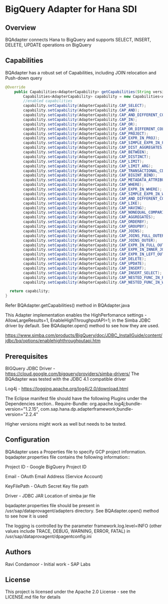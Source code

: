 # BigQuery Adapter for Hana SDI

## Overview

BQAdapter connects Hana to BigQuery and supports SELECT, INSERT, DELETE, UPDATE operations on BigQuery


## Capabilities
BQAdapter has a robust set of Capabilities, including JOIN relocation and Push-down query

```java
@Override
	public Capabilities<AdapterCapability> getCapabilities(String version) throws AdapterException {
		Capabilities<AdapterCapability> capability = new Capabilities<AdapterCapability>();
		//enabled capabilities
		capability.setCapability(AdapterCapability.CAP_SELECT);
		capability.setCapability(AdapterCapability.CAP_AND);
		capability.setCapability(AdapterCapability.CAP_AND_DIFFERENT_COLUMNS);
		capability.setCapability(AdapterCapability.CAP_IN);
		capability.setCapability(AdapterCapability.CAP_OR);
		capability.setCapability(AdapterCapability.CAP_OR_DIFFERENT_COLUMNS);
		capability.setCapability(AdapterCapability.CAP_PROJECT);
		capability.setCapability(AdapterCapability.CAP_EXPR_IN_PROJ);
		capability.setCapability(AdapterCapability.CAP_SIMPLE_EXPR_IN_PROJ);
		capability.setCapability(AdapterCapability.CAP_DIST_AGGREGATES);
		capability.setCapability(AdapterCapability.CAP_BETWEEN);
		capability.setCapability(AdapterCapability.CAP_DISTINCT);
		capability.setCapability(AdapterCapability.CAP_LIMIT);
		capability.setCapability(AdapterCapability.CAP_LIMIT_ARG);
		capability.setCapability(AdapterCapability.CAP_TRANSACTIONAL_CDC);
		capability.setCapability(AdapterCapability.CAP_BIGINT_BIND);
		capability.setCapability(AdapterCapability.CAP_METADATA_ATTRIBUTE);
		capability.setCapability(AdapterCapability.CAP_WHERE);
		capability.setCapability(AdapterCapability.CAP_EXPR_IN_WHERE);
		capability.setCapability(AdapterCapability.CAP_SIMPLE_EXPR_IN_WHERE);
		capability.setCapability(AdapterCapability.CAP_AND_DIFFERENT_COLUMNS);
		capability.setCapability(AdapterCapability.CAP_LIKE);
		capability.setCapability(AdapterCapability.CAP_HAVING);
		capability.setCapability(AdapterCapability.CAP_NONEQUAL_COMPARISON);
		capability.setCapability(AdapterCapability.CAP_AGGREGATES);
		capability.setCapability(AdapterCapability.CAP_ORDERBY);
		capability.setCapability(AdapterCapability.CAP_GROUPBY);
		capability.setCapability(AdapterCapability.CAP_JOINS);
		capability.setCapability(AdapterCapability.CAP_JOINS_FULL_OUTER);
		capability.setCapability(AdapterCapability.CAP_JOINS_OUTER);
		capability.setCapability(AdapterCapability.CAP_EXPR_IN_FULL_OUTER_JOIN);
		capability.setCapability(AdapterCapability.CAP_EXPR_IN_INNER_JOIN);
		capability.setCapability(AdapterCapability.CAP_EXPR_IN_LEFT_OUTER_JOIN);
		capability.setCapability(AdapterCapability.CAP_DELETE);
		capability.setCapability(AdapterCapability.CAP_UPDATE);
		capability.setCapability(AdapterCapability.CAP_INSERT);
		capability.setCapability(AdapterCapability.CAP_INSERT_SELECT);
		capability.setCapability(AdapterCapability.CAP_NESTED_FUNC_IN_PROJ);
		capability.setCapability(AdapterCapability.CAP_NESTED_FUNC_IN_WHERE);

  return capability;
}
```

Refer BQAdapter.getCapabilities() method in BQAdapter.java

This Adapter implementation enables the HighPerfomance settings - AllowLargeResults=1, EnableHighThroughputAPI=1; in the Simba JDBC driver by default. See BQAdapter.open() method to see how they are used. 

https://www.simba.com/products/BigQuery/doc/JDBC_InstallGuide/content/jdbc/bq/options/enablehighthroughputapi.htm

   



## Prerequisites
BIGQuery JDBC Driver - https://cloud.google.com/bigquery/providers/simba-drivers/
The BQAdapter was tested with the JDBC 4.1 compatible driver

Log4j - https://logging.apache.org/log4j/2.0/download.html

The Eclipse manifest file should have the following Plugins under the Dependencies section..
Require-Bundle: org.apache.log4j;bundle-version="1.2.15",
 com.sap.hana.dp.adapterframework;bundle-version="2.2.4"

Higher versions might work as well but needs to be tested.


## Configuration

BQAdapter uses a Properties file to specify GCP project information.
bqadapter.properties file contains the following information::

Project ID - Google BigQuery Project ID

Email - OAuth Email Address (Service Account)

KeyFilePath - OAuth Secret Key file path

Driver - JDBC JAR Location of simba jar file

bqadapter.properties file should be present in /usr/sap/dataprovagent/adapters directory. 
See BQAdapter.open() method to see how it is used

The logging is controlled by the parameter 
framework.log.level=INFO  (other values include TRACE, DEBUG, WARNING, ERROR, FATAL) in /usr/sap/dataprovagent/dpagentconfig.ini


## Authors
Ravi Condamoor - Initial work - SAP Labs

## License
This project is licensed under the  Apache 2.0 License - see the LICENSE.md file for details



